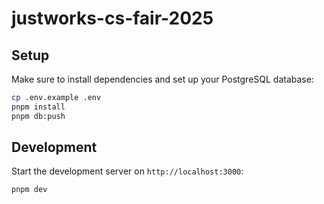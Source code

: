 # justworks-cs-fair-2025

## Setup

Make sure to install dependencies and set up your PostgreSQL database:

```bash
cp .env.example .env
pnpm install
pnpm db:push
```

## Development

Start the development server on `http://localhost:3000`:

```bash
pnpm dev
```
